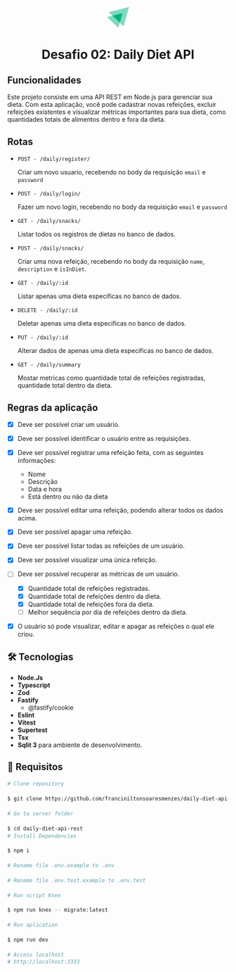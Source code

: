 <p align="center">
  <img src="preview/icon.svg" alt="logo do ignite" width="50px"/>
  <h1 align="center" >Desafio 02: Daily Diet API</<h1>
</p>


## Funcionalidades

Este projeto consiste em uma API REST em Node.js para gerenciar sua dieta. Com esta aplicação, você pode cadastrar novas refeições, excluir refeições existentes e visualizar métricas importantes para sua dieta, como quantidades totais de alimentos dentro e fora da dieta.

## Rotas

* `POST - /daily/register/`

  Criar um novo usuario, recebendo no body da requisição `email` e `password`

* `POST - /daily/login/`

  Fazer um novo login, recebendo no body da requisição `email` e `password`

* `GET - /daily/snacks/`

  Listar todos os registros de dietas no banco de dados.

* `POST - /daily/snacks/`

  Criar uma nova refeição, recebendo no body da requisição `name`, `description` e `isInDiet`.
 
* `GET - /daily/:id`

  Listar apenas uma dieta especificas no banco de dados.

* `DELETE - /daily/:id`

  Deletar apenas uma dieta especificas no banco de dados.

* `PUT - /daily/:id`

  Alterar dados de  apenas uma dieta especificas no banco de dados.

* `GET - /daily/summary`

  Mostar metricas como quantidade total de refeições registradas, quantidade total dentro da dieta.

## Regras da aplicação

- [x] Deve ser possível criar um usuário.
- [x] Deve ser possível identificar o usuário entre as requisições.
- [x] Deve ser possível registrar uma refeição feita, com as seguintes informações:
  - Nome
  - Descrição
  - Data e hora
  - Está dentro ou não da dieta

- [x] Deve ser possível editar uma refeição, podendo alterar todos os dados acima.
- [x] Deve ser possível apagar uma refeição.
- [x] Deve ser possível listar todas as refeições de um usuário.
- [x] Deve ser possível visualizar uma única refeição.
- [ ] Deve ser possível recuperar as métricas de um usuário.
  - [x] Quantidade total de refeições registradas.
  - [x] Quantidade total de refeições dentro da dieta.
  - [x] Quantidade total de refeições fora da dieta.
  - [ ] Melhor sequência por dia de refeições dentro da dieta.
- [x] O usuário só pode visualizar, editar e apagar as refeições o qual ele criou.


## :hammer_and_wrench: Tecnologias

* **Node.Js**
* **Typescript**
* **Zod**
* **Fastify**
  * @fastify/cookie
* **Eslint**
* **Vitest**
* **Supertest**
* **Tsx**
* **Sqlit 3** para ambiente de desenvolvimento.

## 👷 Requisitos

```bash
# Clone repository

$ git clone https://github.com/franciniltonsoaresmenzes/daily-diet-api-rest.git

# Go to server folder

$ cd daily-diet-api-rest
# Install Dependencies

$ npm i

# Rename file .env.example to .env

# Rename file .env.test.example to .env.test

# Run script Knex

$ npm run knex -- migrate:latest

# Run aplication

$ npm run dev

# Access localhost
# http://localhost:3333
```
